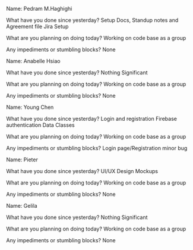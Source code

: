 Name: Pedram M.Haghighi

What have you done since yesterday?
	Setup Docs, Standup notes and Agreement file
	Jira Setup 

What are you planning on doing today?
	Working on code base as a group

Any impediments or stumbling blocks?
	None
  
  
Name: Anabelle Hsiao

What have you done since yesterday?
	Nothing Significant 

What are you planning on doing today?
	Working on code base as a group

Any impediments or stumbling blocks?
	None
  
  
Name: Young Chen

What have you done since yesterday?
	Login and registration
	Firebase authentication
	Data Classes

What are you planning on doing today?
	Working on code base as a group

Any impediments or stumbling blocks?
	Login page/Registration minor bug
  
  
Name: Pieter 

What have you done since yesterday?
	UI/UX Design Mockups

What are you planning on doing today?
	Working on code base as a group

Any impediments or stumbling blocks?
	None
  
  
Name: Gelila

What have you done since yesterday?
	Nothing Significant

What are you planning on doing today?
	Working on code base as a group

Any impediments or stumbling blocks?
	None
  
  
